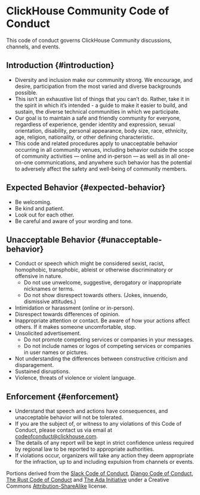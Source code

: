 # ClickHouse Community Code of Conduct
This code of conduct governs ClickHouse Community discussions, channels, and events.

## Introduction {#introduction}
* Diversity and inclusion make our community strong. We encourage, and desire, participation from the most varied and diverse backgrounds possible.
* This isn’t an exhaustive list of things that you can’t do. Rather, take it in the spirit in which it’s intended - a guide to make it easier to build, and sustain, the diverse technical communities in which we participate.
* Our goal is to maintain a safe and friendly community for everyone, regardless of experience, gender identity and expression, sexual orientation, disability, personal appearance, body size, race, ethnicity, age, religion, nationality, or other defining characteristic.
* This code and related procedures apply to unacceptable behavior occurring in all community venues, including behavior outside the scope of community activities — online and in-person — as well as in all one-on-one communications, and anywhere such behavior has the potential to adversely affect the safety and well-being of community members.

## Expected Behavior {#expected-behavior}
* Be welcoming.
* Be kind and patient.
* Look out for each other.
* Be careful and aware of your wording and tone.

## Unacceptable Behavior {#unacceptable-behavior}
* Conduct or speech which might be considered sexist, racist, homophobic, transphobic, ableist or otherwise discriminatory or offensive in nature.
    * Do not use unwelcome, suggestive, derogatory or inappropriate nicknames or terms.
    * Do not show disrespect towards others. (Jokes, innuendo, dismissive attitudes.)
* Intimidation or harassment (online or in-person).
* Disrespect towards differences of opinion.
* Inappropriate attention or contact. Be aware of how your actions affect others. If it makes someone uncomfortable, stop.
* Unsolicited advertisement.
    * Do not promote competing services or companies in your messages.
    * Do not include names or logos of competing services or companies in user names or pictures.
* Not understanding the differences between constructive criticism and disparagement.
* Sustained disruptions.
* Violence, threats of violence or violent language.

## Enforcement {#enforcement}
* Understand that speech and actions have consequences, and unacceptable behavior will not be tolerated.
* If you are the subject of, or witness to any violations of this Code of Conduct, please contact us via email at [codeofconduct@clickhouse.com](mailto:codeofconduct@clickhouse.com).
* The details of any report will be kept in strict confidence unless required by regional law to be reported to appropriate authorities.
* If violations occur, organizers will take any action they deem appropriate for the infraction, up to and including expulsion from channels or events.

Portions derived from the [Slack Code of Conduct](https://api.slack.com/community/code-of-conduct), [Django Code of Conduct](https://www.djangoproject.com/conduct/), [The Rust Code of Conduct](https://www.rust-lang.org/conduct.html) and [The Ada Initiative](http://adainitiative.org/2014/02/18/howto-design-a-code-of-conduct-for-your-community/) under a Creative Commons [Attribution-ShareAlike](http://creativecommons.org/licenses/by-sa/3.0/) license.
